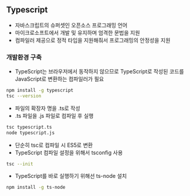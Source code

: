 ## Typescript
- 자바스크립트의 슈퍼셋인 오픈소스 프로그래밍 언어 
- 마이크로소프트에서 개발 및 유지하며 엄격한 문법을 지원 
- 컴파일러 제공으로 정적 타입을 지원해줘서 프로그래밍의 안정성을 지원 

### 개발환경 구축
- TypeScript는 브라우저에서 동작하지 않으므로 TypeScript로 작성된 코드를 JavaScript로 변환하는 컴파일러가 필요 

```bash
npm install -g typescript
tsc --version
```

- 파일의 확장자 명을 .ts로 작성  
- .ts 파일을 .js 파일로 컴파일 후 실행 

```bash
tsc typescript.ts
node typescript.js
```

- 단순히 tsc로 컴파일 시 ES5로 변환
- TypeScript 컴파일 설정을 위해서 tsconfig 사용

```bash
tsc --init
```

- TypeScript를 바로 실행하기 위해선 ts-node 설치 

```bash
npm install -g ts-node
```